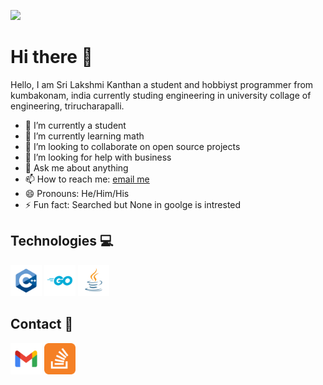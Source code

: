 <!--
**srilakshmikanthanp/srilakshmikanthanp** is a ✨ _special_ ✨ repository because its `README.md` (this file) appears on your GitHub profile.

Here are some ideas to get you started:

- 🔭 I’m currently working on ...
- 🌱 I’m currently learning ...
- 👯 I’m looking to collaborate on ...
- 🤔 I’m looking for help with ...
- 💬 Ask me about ...
- 📫 How to reach me: ...
- 😄 Pronouns: ...
- ⚡ Fun fact: ...
-->

![](https://komarev.com/ghpvc/?username=srilakshmikanthanp&style=flat-square&color=brightgreen)

# Hi there 👋

Hello, I am Sri Lakshmi Kanthan a student and hobbiyst programmer from kumbakonam, india currently studing engineering in university collage of engineering, trirucharapalli.

- 🔭 I’m currently a student
- 🌱 I’m currently learning math
- 👯 I’m looking to collaborate on open source projects
- 🤔 I’m looking for help with business
- 💬 Ask me about anything
- 📫 How to reach me: [email me](srilakshmikanthanp@gmail.com)
- 😄 Pronouns: He/Him/His
- ⚡ Fun fact: Searched but None in goolge is intrested

## Technologies 💻

<img src = "image/cpp.svg" width="50" height="50"> <img src = "image/go.svg" width="50" height="50"> <img src = "image/java.svg" width="50" height="50">

## Contact 📱

<a href="mailto:srilakshmikanthanp@gmail.com"><img src="image/gmail.svg" width="50" Height="50"></a> <a href = "https://stackoverflow.com/users/12473258/srilakshmikanthanp?tab=profile"><img src = "image/stack.svg" width="50" Height="50">
